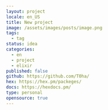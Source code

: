 ```yaml
---
layout: project
locale: en_US
title: New project
image: /assets/images/posts/image.png
tags:
  - tag
status: idea
categories:
  - en
  - project
  - elixir
published: false
github: https://github.com/T0ha/
hex: https://hex.pm/packeges/
docs: https://hexdocs.pm/
type: personal
opensource: true
---
```


